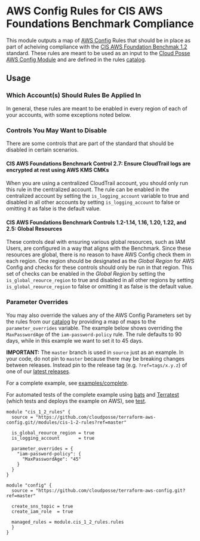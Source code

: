 # AWS Config Rules for CIS AWS Foundations Benchmark Compliance

This module outputs a map of [AWS Config](https://aws.amazon.com/config) Rules that should be in place as part of acheiving compliance with the [CIS AWS Foundation Benchmak 1.2](https://www.cisecurity.org/cis-benchmarks/#amazon_web_services) standard. These rules are meant to be used as an input to the [Cloud Posse AWS Config Module](../../) and are defined in the rules [catalog](../../catalog).

## Usage

### Which Account(s) Should Rules Be Applied In

In general, these rules are meant to be enabled in every region of each of your accounts, with some exceptions noted below.

### Controls You May Want to Disable

There are some controls that are part of the standard that should be disabled in certain scenarios.

#### CIS AWS Foundations Benchmark Control 2.7: Ensure CloudTrail logs are encrypted at rest using AWS KMS CMKs

When you are using a centralized CloudTrail account, you should only run this rule in the centralized account. The rule can be enabled in the centralized account by setting the `is_logging_account` variable to true and disabled in all other accounts by setting `is_logging_account` to false or omitting it as false is the default value.

#### CIS AWS Foundations Benchmark Controls 1.2-1.14, 1.16, 1.20, 1.22, and 2.5: Global Resources

These controls deal with ensuring various global resources, such as IAM Users, are configured in a way that aligns with the Benchmark. Since these resources are global, there is no reason to have AWS Config check them in each region. One region should be designated as the _Global Region_ for AWS Config and checks for these controls should only be run in that region. This set of checks can be enabled in the _Global Region_ by setting the `is_global_reource_region` to true and disabled in all other regions by setting `is_global_reource_region` to false or omitting it as false is the default value.

### Parameter Overrides

You may also override the values any of the AWS Config Parameters set by the rules from our [catalog](../../catalog) by providing a map of maps to the `parameter_overrides` variable. The example below shows overriding the `MaxPasswordAge` of the `iam-password-policy` rule. The rule defaults to 90 days, while in this example we want to set it to 45 days.

**IMPORTANT:** The `master` branch is used in `source` just as an example. In your code, do not pin to `master` because there may be breaking changes between releases.
Instead pin to the release tag (e.g. `?ref=tags/x.y.z`) of one of our [latest releases](https://github.com/cloudposse/terraform-aws-config/releases).

For a complete example, see [examples/complete](../../examples/complete).

For automated tests of the complete example using [bats](https://github.com/bats-core/bats-core) and [Terratest](https://github.com/gruntwork-io/terratest)
(which tests and deploys the example on AWS), see [test](test).

```hcl
module "cis_1_2_rules" {
  source = "https://github.com/cloudposse/terraform-aws-config.git//modules/cis-1-2-rules?ref=master"

  is_global_reource_region = true
  is_logging_account       = true

  parameter_overrides = {
    "iam-password-policy": {
      "MaxPasswordAge": "45"
    }
  }
}

module "config" {
  source = "https://github.com/cloudposse/terraform-aws-config.git?ref=master"

  create_sns_topic = true
  create_iam_role  = true

  managed_rules = module.cis_1_2_rules.rules
  }
}
```

